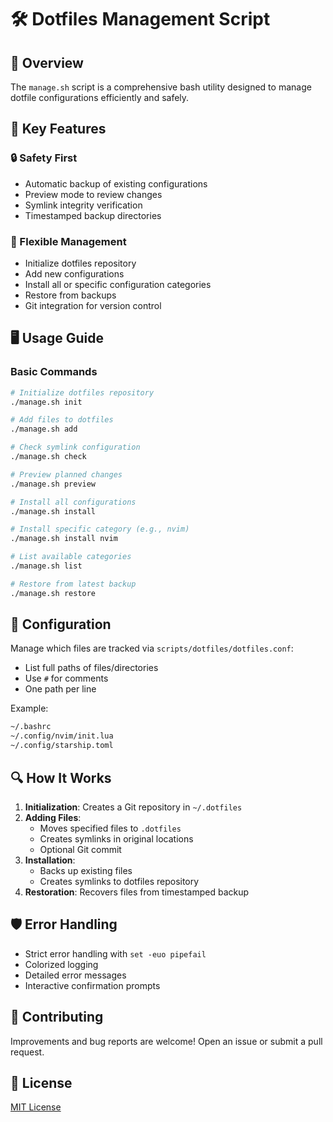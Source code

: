 # 🛠️ Dotfiles Management Script

## 📝 Overview

The `manage.sh` script is a comprehensive bash utility designed to manage dotfile configurations efficiently and safely.

## 🌟 Key Features

### 🔒 Safety First
- Automatic backup of existing configurations
- Preview mode to review changes
- Symlink integrity verification
- Timestamped backup directories

### 🚀 Flexible Management
- Initialize dotfiles repository
- Add new configurations
- Install all or specific configuration categories
- Restore from backups
- Git integration for version control

## 🖥️ Usage Guide

### Basic Commands

```bash
# Initialize dotfiles repository
./manage.sh init

# Add files to dotfiles
./manage.sh add

# Check symlink configuration
./manage.sh check

# Preview planned changes
./manage.sh preview

# Install all configurations
./manage.sh install

# Install specific category (e.g., nvim)
./manage.sh install nvim

# List available categories
./manage.sh list

# Restore from latest backup
./manage.sh restore
```

## 📂 Configuration

Manage which files are tracked via `scripts/dotfiles/dotfiles.conf`:
- List full paths of files/directories
- Use `#` for comments
- One path per line

Example:
```bash
~/.bashrc
~/.config/nvim/init.lua
~/.config/starship.toml
```

## 🔍 How It Works

1. **Initialization**: Creates a Git repository in `~/.dotfiles`
2. **Adding Files**: 
   - Moves specified files to `.dotfiles`
   - Creates symlinks in original locations
   - Optional Git commit
3. **Installation**: 
   - Backs up existing files
   - Creates symlinks to dotfiles repository
4. **Restoration**: Recovers files from timestamped backup

## 🛡️ Error Handling

- Strict error handling with `set -euo pipefail`
- Colorized logging
- Detailed error messages
- Interactive confirmation prompts

## 🤝 Contributing

Improvements and bug reports are welcome! Open an issue or submit a pull request.

## 📄 License

[MIT License](LICENSE)